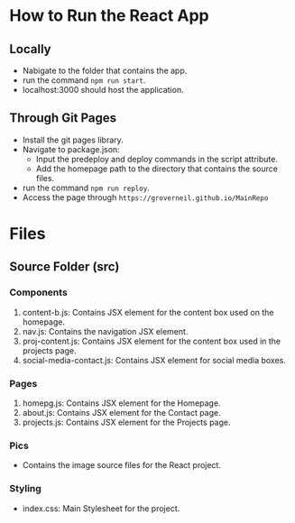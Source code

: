 # How to Run the React App

## Locally

- Nabigate to the folder that contains the app.
- run the command `npm run start`.
- localhost:3000 should host the application.

## Through Git Pages

- Install the git pages library.
- Navigate to package.json:
    - Input the predeploy and deploy commands in the script attribute.
    - Add the homepage path to the directory that contains the source files.
- run the command `npm run reploy`.
- Access the page through `https://groverneil.github.io/MainRepo`

# Files

## Source Folder (src)

### Components

1. content-b.js: Contains JSX element for the content box used on the homepage.
2. nav.js: Contains the navigation JSX element.
3. proj-content.js: Contains JSX element for the content box used in the projects page.
4. social-media-contact.js: Contains JSX element for social media boxes.

### Pages

1. homepg.js: Contains JSX element for the Homepage.
2. about.js: Contains JSX element for the Contact page.
3. projects.js: Contains JSX element for the Projects page.

### Pics

- Contains the image source files for the React project.

### Styling

- index.css: Main Stylesheet for the project.



